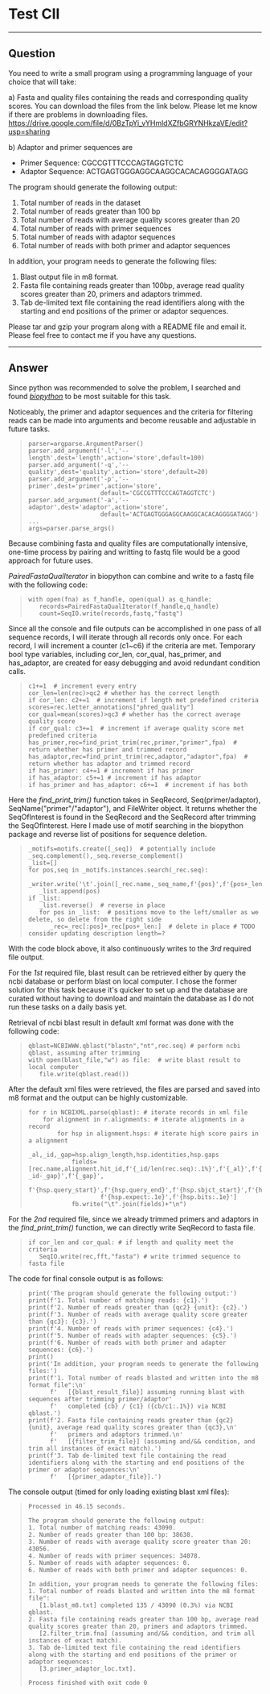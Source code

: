 # Test CII
---
## Question
You need to write a small program using a programming language of your choice that will take:

a) Fasta and quality files containing the reads and corresponding quality scores. You can download the files from the link below.
Please let me know if there are problems in downloading files.  
https://drive.google.com/file/d/0BzTpYi_vYHmldXZfbGRYNHkzaVE/edit?usp=sharing

b) Adaptor and primer sequences are
+ Primer Sequence: CGCCGTTTCCCAGTAGGTCTC  
+ Adaptor Sequence: ACTGAGTGGGAGGCAAGGCACACAGGGGATAGG

The program should generate the following output:  
1. Total number of reads in the dataset
2. Total number of reads greater than 100 bp
3. Total number of reads with average quality scores greater than 20
4. Total number of reads with primer sequences
5. Total number of reads with adaptor sequences
6. Total number of reads with both primer and adaptor sequences

In addition, your program needs to generate the following files:
1. Blast output file in m8 format.
2. Fasta file containing reads greater than 100bp, average read quality scores greater than 20, primers and adaptors trimmed.
3. Tab de-limited text file containing the read identifiers along with the starting and end positions of the primer or adaptor sequences.

Please tar and gzip your program along with a README file and email it. Please feel free to contact me if you have any questions.

---
## Answer
Since python was recommended to solve the problem, I searched and found [*biopython*](http://biopython.org/DIST/docs/tutorial/Tutorial.html) to be most suitable for this task.

Noticeably, the primer and adaptor sequences and the criteria for filtering reads can be made into arguments and become reusable and adjustable in future tasks.
>     parser=argparse.ArgumentParser()  
>     parser.add_argument('-l','--length',dest='length',action='store',default=100)  
>     parser.add_argument('-q','--quality',dest='quality',action='store',default=20)  
>     parser.add_argument('-p','--primer',dest='primer',action='store',
>                         default='CGCCGTTTCCCAGTAGGTCTC')  
>     parser.add_argument('-a','--adaptor',dest='adaptor',action='store',
>                         default='ACTGAGTGGGAGGCAAGGCACACAGGGGATAGG')  
>     ...  
>     args=parser.parse_args()

Because combining fasta and quality files are computationally intensive, one-time process by pairing and writting to fastq file would be a good approach for future uses.

*PairedFastaQualIterator* in biopython can combine and write to a fastq file with the following code:
>     with open(fna) as f_handle, open(qual) as q_handle:  
>        records=PairedFastaQualIterator(f_handle,q_handle)  
>        count=SeqIO.write(records,fastq,"fastq")
   
Since all the console and file outputs can be accomplished in one pass of all sequence records, I will iterate through all records only once. 
For each record, I will increment a counter (c1~c6) if the criteria are met.
Temporary bool type variables, including cor_len, cor_qual, has_primer, and has_adaptor, are created for easy debugging and avoid redundant condition calls.  
>     c1+=1  # increment every entry  
>     cor_len=len(rec)>qc2 # whether has the correct length  
>     if cor_len: c2+=1  # increment if length met predefined criteria  
>     scores=rec.letter_annotations["phred_quality"]  
>     cor_qual=mean(scores)>qc3 # whether has the correct average quality score  
>     if cor_qual: c3+=1  # increment if average quality score met predefined criteria  
>     has_primer,rec=find_print_trim(rec,primer,"primer",fpa)  # return whether has primer and trimmed record 
>     has_adaptor,rec=find_print_trim(rec,adaptor,"adaptor",fpa)  # return whether has adaptor and trimmed record  
>     if has_primer: c4+=1 # increment if has primer  
>     if has_adaptor: c5+=1 # increment if has adaptor  
>     if has_primer and has_adaptor: c6+=1  # increment if has both  

Here the *find_print_trim()* function takes in SeqRecord, Seq(primer/adaptor), SeqName("primer"/"adaptor"), and FileWriter object.
It returns whether the SeqOfInterest is found in the SeqRecord and the SeqRecord after trimming the SeqOfInterest.
Here I made use of motif searching in the biopython package and reverse list of positions for sequence deletion.
>     _motifs=motifs.create([_seq])  # potentially include _seq.complement(),_seq.reverse_complement()  
>     _list=[]  
>     for pos,seq in _motifs.instances.search(_rec.seq):  
>        _writer.write('\t'.join([_rec.name,_seq_name,f'{pos}',f'{pos+_len}'])+'\n')  
>        _list.append(pos)  
>     if _list:  
>        _list.reverse()  # reverse in place  
>        for pos in _list:  # positions move to the left/smaller as we delete, so delete from the right side  
>           _rec=_rec[:pos]+_rec[pos+_len:]  # delete in place # TODO consider updating description length=?  

With the code block above, it also continuously writes to the *3rd* required file output.

For the *1st* required file, blast result can be retrieved either by query the ncbi database or perform blast on local computer.
I chose the former solution for this task because it's quicker to set up and the database are curated
without having to download and maintain the database as I do not run these tasks on a daily basis yet.

Retrieval of ncbi blast result in default xml format was done with the following code:
>     qblast=NCBIWWW.qblast("blastn","nt",rec.seq) # perform ncbi qblast, assuming after trimming
>     with open(blast_file,"w") as file:  # write blast result to local computer  
>        file.write(qblast.read())

After the default xml files were retrieved, the files are parsed and saved into m8 format and the output can be highly customizable.
>     for r in NCBIXML.parse(qblast): # iterate records in xml file
>         for alignment in r.alignments: # iterate alignments in a record
>             for hsp in alignment.hsps: # iterate high score pairs in a alignment
>                 _al,_id,_gap=hsp.align_length,hsp.identities,hsp.gaps
>                 fields=[rec.name,alignment.hit_id,f'{_id/len(rec.seq):.1%}',f'{_al}',f'{_al-_id-_gap}',f'{_gap}',
>                         f'{hsp.query_start}',f'{hsp.query_end}',f'{hsp.sbjct_start}',f'{hsp.sbjct_end}',
>                         f'{hsp.expect:.1e}',f'{hsp.bits:.1e}']
>                 fb.write("\t".join(fields)+"\n")
 
For the *2nd* required file, since we already trimmed primers and adaptors in the *find_print_trim()* function, we can directly write SeqRecord to fasta file. 
>     if cor_len and cor_qual: # if length and quality meet the criteria
>        SeqIO.write(rec,fft,"fasta") # write trimmed sequence to fasta file
         
The code for final console output is as follows:
>     print('The program should generate the following output:')
>     print(f'1. Total number of matching reads: {c1}.')
>     print(f'2. Number of reads greater than {qc2} {unit}: {c2}.')
>     print(f'3. Number of reads with average quality score greater than {qc3}: {c3}.')
>     print(f'4. Number of reads with primer sequences: {c4}.')
>     print(f'5. Number of reads with adapter sequences: {c5}.')
>     print(f'6. Number of reads with both primer and adapter sequences: {c6}.')
>     print()
>     print('In addition, your program needs to generate the following files:')
>     print(f'1. Total number of reads blasted and written into the m8 format file":\n'
>           f'   [{blast_result_file}] assuming running blast with sequences after trimming primer/adaptor'
>           f'   completed {cb} / {c1} ({cb/c1:.1%}) via NCBI qblast.')
>     print(f'2. Fasta file containing reads greater than {qc2} {unit}, average read quality scores greater than {qc3},\n'
>           f'   primers and adaptors trimmed.\n'
>           f'   [{filter_trim_file}] (assuming and/&& condition, and trim all instances of exact match).')
>     print(f'3. Tab de-limited text file containing the read identifiers along with the starting and end positions of the primer or adaptor sequences:\n'
>           f'   [{primer_adaptor_file}].')

The console output (timed for only loading existing blast xml files):
>     Processed in 46.15 seconds.
>     
>     The program should generate the following output:
>     1. Total number of matching reads: 43090.
>     2. Number of reads greater than 100 bp: 38638.
>     3. Number of reads with average quality score greater than 20: 43056.
>     4. Number of reads with primer sequences: 34078.
>     5. Number of reads with adapter sequences: 0.
>     6. Number of reads with both primer and adapter sequences: 0.
>     
>     In addition, your program needs to generate the following files:
>     1. Total number of reads blasted and written into the m8 format file":
>        [1.blast_m8.txt] completed 135 / 43090 (0.3%) via NCBI qblast.
>     2. Fasta file containing reads greater than 100 bp, average read quality scores greater than 20, primers and adaptors trimmed.
>        [2.filter_trim.fna] (assuming and/&& condition, and trim all instances of exact match).
>     3. Tab de-limited text file containing the read identifiers along with the starting and end positions of the primer or adaptor sequences:
>        [3.primer_adaptor_loc.txt].
>     
>     Process finished with exit code 0
